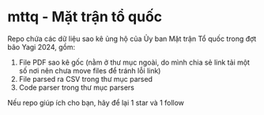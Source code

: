 # mttq - Mặt trận tổ quốc

Repo chứa các dữ liệu sao kê ủng hộ của Ủy ban Mặt trận Tổ quốc trong đợt bão Yagi 2024, gồm:
1. File PDF sao kê gốc (nằm ở thư mục ngoài, do mình chia sẻ link tải một số nơi nên chưa move files để tránh lỗi link)
2. File parsed ra CSV trong thư mục parsed
3. Code parser trong thư mục parsers

Nếu repo giúp ích cho bạn, hãy để lại 1 star và 1 follow
